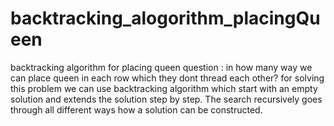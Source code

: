 # backtracking_alogorithm_placingQueen
backtracking algorithm for placing queen 
question : in how many way we can place queen in each row which they dont thread each other?
for solving this problem we can use backtracking algorithm which start 
with an empty solution and extends the solution step by step. 
The search recursively goes through all different ways how a solution can be constructed.
